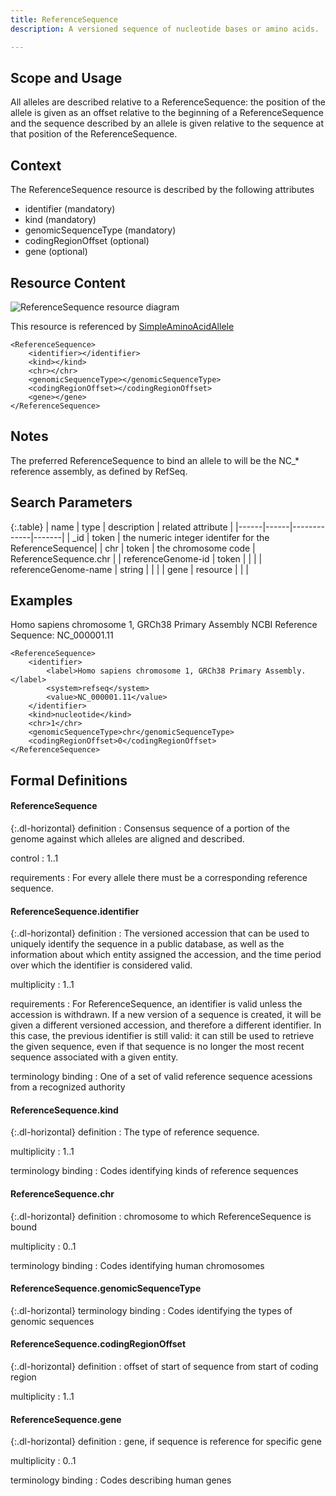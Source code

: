 ```yaml
---
title: ReferenceSequence
description: A versioned sequence of nucleotide bases or amino acids.

---
```


Scope and Usage
---------------

All alleles are described relative to a ReferenceSequence: the position of the allele is given as an offset relative to the beginning of a ReferenceSequence and the sequence described by an allele is given relative to the sequence at that position of the ReferenceSequence.

Context
-------

The ReferenceSequence resource is described by the following attributes

* identifier (mandatory)
* kind (mandatory)
* genomicSequenceType (mandatory)
* codingRegionOffset (optional)
* gene (optional)

Resource Content
----------------

![ReferenceSequence resource diagram](/images/ReferenceSequence.svg)

This resource is referenced by [SimpleAminoAcidAllele](simple_amino_acid_allele.html)

	<ReferenceSequence>
		<identifier></identifier>
		<kind></kind>
		<chr></chr>
		<genomicSequenceType></genomicSequenceType>
		<codingRegionOffset></codingRegionOffset>
		<gene></gene>
	</ReferenceSequence>

Notes
-----

The preferred ReferenceSequence to bind an allele to will be the NC_* reference assembly, as defined by RefSeq.

Search Parameters
-----------------

{:.table}
| name | type | description | related attribute |
|------|------|-------------|-------|
| _id  | token | the numeric integer identifer for the ReferenceSequence|
| chr | token | the chromosome code | ReferenceSequence.chr |
| referenceGenome-id | token | | |
| referenceGenome-name | string | | |
| gene | resource | | |


Examples
--------

Homo sapiens chromosome 1, GRCh38 Primary Assembly
NCBI Reference Sequence: NC_000001.11

	<ReferenceSequence>
		<identifier>
			<label>Homo sapiens chromosome 1, GRCh38 Primary Assembly.</label>
			<system>refseq</system>
			<value>NC_000001.11</value>
		</identifier>
		<kind>nucleotide</kind>
		<chr>1</chr>
		<genomicSequenceType>chr</genomicSequenceType>
		<codingRegionOffset>0</codingRegionOffset>
	</ReferenceSequence>

Formal Definitions
------------------

#### ReferenceSequence

{:.dl-horizontal}
definition
: Consensus sequence of a portion of the genome against which alleles are aligned and described.

control
: 1..1

requirements
: For every allele there must be a corresponding reference sequence.

#### ReferenceSequence.identifier

{:.dl-horizontal}
definition
: The versioned accession that can be used to uniquely identify the sequence in a public database, as well as the information about which entity assigned the accession, and the time period over which the identifier is considered valid.

multiplicity
: 1..1

requirements
: For ReferenceSequence, an identifier is valid unless the accession is withdrawn. If a new version of a sequence is created, it will be given a different versioned accession, and therefore a different identifier. In this case, the previous identifier is still valid: it can still be used to retrieve the given sequence, even if that sequence is no longer the most recent sequence associated with a given entity.

terminology binding
: One of a set of valid reference sequence acessions from a recognized authority

#### ReferenceSequence.kind

{:.dl-horizontal}
definition
: The type of reference sequence.

multiplicity
: 1..1

terminology binding
: Codes identifying kinds of reference sequences

#### ReferenceSequence.chr

{:.dl-horizontal}
definition
: chromosome to which ReferenceSequence is bound

multiplicity
: 0..1

terminology binding
: Codes identifying human chromosomes

#### ReferenceSequence.genomicSequenceType

{:.dl-horizontal}
terminology binding
: Codes identifying the types of genomic sequences

#### ReferenceSequence.codingRegionOffset

{:.dl-horizontal}
definition
: offset of start of sequence from start of coding region

multiplicity
: 1..1

#### ReferenceSequence.gene

{:.dl-horizontal}
definition
: gene, if sequence is reference for specific gene

multiplicity
: 0..1

terminology binding
: Codes describing human genes
